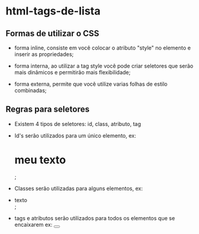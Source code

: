 # html-tags-de-lista

## Formas de utilizar o CSS

- forma inline, consiste em você colocar o atributo "style" no elemento e inserir as propriedades;

- forma interna, ao utilizar a tag style você pode criar seletores que serão mais dinâmicos e permitirão mais flexibilidade;

- forma externa, permite que você utilize varias folhas de estilo combinadas;

## Regras para seletores

- Existem 4 tipos de seletores: id, class, atributo, tag

- Id's serão utilizados para um único elemento, ex: <h1 id="exemplo">meu texto</h1>;

- Classes serão utilizadas para alguns elementos, ex: <li class="exemplo">texto</li>;

- tags e atributos serão utilizados para todos os elementos que se encaixarem ex: <button type="submit"></button>